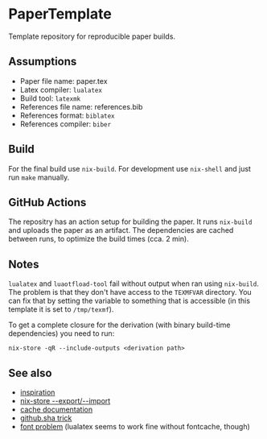 # PaperTemplate

Template repository for reproducible paper builds.

## Assumptions
- Paper file name: paper.tex
- Latex compiler: ```lualatex```
- Build tool: ```latexmk```
- References file name: references.bib
- References format: ```biblatex```
- References compiler: ```biber```

## Build
For the final build use ```nix-build```.
For development use ```nix-shell``` and just run ```make``` manually.

## GitHub Actions
The repositry has an action setup for building the paper.
It runs ```nix-build``` and uploads the paper as an artifact.
The dependencies are cached between runs, to optimize the build times (cca. 2 min).

## Notes
```lualatex``` and ```luaotfload-tool``` fail without output when ran using ```nix-build```.
The problem is that they don't have access to the ```TEXMFVAR``` directory.
You can fix that by setting the variable to something that is accessible (in this template it is set to ```/tmp/texmf```).

To get a complete closure for the derivation (with binary build-time dependencies) you need to run:
```
nix-store -qR --include-outputs <derivation path>
```

## See also
- [inspiration](https://github.com/dnadales/nix-latex-template)
- [nix-store --export/--import](https://nixos.org/nix/manual/#refsec-nix-store-export)
- [cache documentation](https://help.github.com/en/actions/configuring-and-managing-workflows/caching-dependencies-to-speed-up-workflows)
- [github.sha trick](https://github.community/t5/GitHub-Actions/Understanding-Cache-Action-keys/td-p/44842)
- [font problem](https://github.com/NixOS/nixpkgs/issues/24485) (lualatex seems to work fine without fontcache, though)
